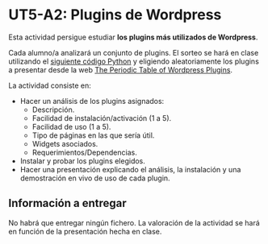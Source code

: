 # UT5-A2: Plugins de Wordpress

Esta actividad persigue estudiar **los plugins más utilizados de Wordpress**.

Cada alumno/a analizará un conjunto de plugins. El sorteo se hará en clase utilizando el [siguiente código Python](raffle.py) y eligiendo aleatoriamente los plugins a presentar desde la web [The Periodic Table of Wordpress Plugins](http://plugintable.com/).

La actividad consiste en:

- Hacer un análisis de los plugins asignados:
    + Descripción.
    + Facilidad de instalación/activación (1 a 5).
    + Facilidad de uso (1 a 5).
    + Tipo de páginas en las que sería útil.
    + Widgets asociados.
    + Requerimientos/Dependencias.
- Instalar y probar los plugins elegidos.
- Hacer una presentación explicando el análisis, la instalación y una demostración en vivo de uso de cada plugin.

## Información a entregar

No habrá que entregar ningún fichero. La valoración de la actividad se hará en función de la presentación hecha en clase.
